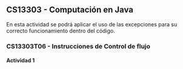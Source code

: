 ## CS13303 - Computación en Java

En esta actividad se podrá aplicar el uso de las excepciones para su correcto funcionamiento dentro del código.

### CS13303T06 - Instrucciones de Control de flujo 

#### Actividad 1


